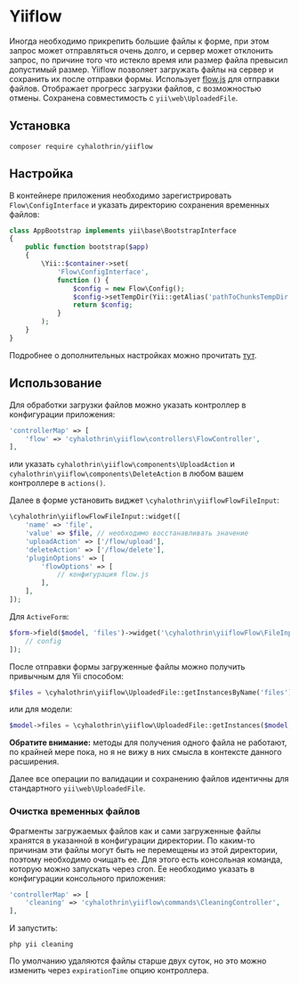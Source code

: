 # Yiiflow

Иногда необходимо прикрепить большие файлы к форме, при этом запрос может отправляться очень долго, и сервер может отклонить запрос, по причине того что истекло время или размер файла превысил допустимый размер. Yiiflow позволяет загружать файлы на сервер и сохранить их после отправки формы. Использует [flow.js](https://github.com/flowjs/flow.js) для отправки файлов. Отображает прогресс загрузки файлов, с возможностью отмены. Сохранена совместимость с `yii\web\UploadedFile`.

## Установка

```
composer require cyhalothrin/yiiflow
```

## Настройка

В контейнере приложения необходимо зарегистрировать `Flow\ConfigInterface` и указать директорию сохранения временных файлов:

```php
class AppBootstrap implements yii\base\BootstrapInterface
{
    public function bootstrap($app)
    {
        \Yii::$container->set(
            'Flow\ConfigInterface',
            function () {
                $config = new Flow\Config();
                $config->setTempDir(Yii::getAlias('pathToChunksTempDir'));
                return $config;
            }
        );
    }
}
```

Подробнее о дополнительных настройках можно прочитать [тут](https://github.com/flowjs/flow-php-server).

## Использование

Для обработки загрузки файлов можно указать контроллер в конфигурации приложения:

```php
'controllerMap' => [
    'flow' => 'cyhalothrin\yiiflow\controllers\FlowController',
],
```

или указать `cyhalothrin\yiiflow\components\UploadAction` и `cyhalothrin\yiiflow\components\DeleteAction` в любом вашем контроллере в `actions()`.

Далее в форме установить виджет `\cyhalothrin\yiiflowFlowFileInput`:

```php
\cyhalothrin\yiiflowFlowFileInput::widget([
    'name' => 'file',
    'value' => $file, // необходимо восстанавливать значение
    'uploadAction' => ['/flow/upload'],
    'deleteAction' => ['/flow/delete'],
    'pluginOptions' => [
        'flowOptions' => [
            // конфигурация flow.js
        ],
    ],
]);
```

Для `ActiveForm`:

```php
$form->field($model, 'files')->widget('\cyhalothrin\yiiflowFlow\FileInput', [
    // config
]);
```

После отправки формы загруженные файлы можно получить привычным для Yii способом:

```php
$files = \cyhalothrin\yiiflow\UploadedFile::getInstancesByName('files');
```

или для модели:

```php
$model->files = \cyhalothrin\yiiflow\UploadedFile::getInstances($model, 'files');
```

**Обратите внимание:** методы для получения одного файла не работают, по крайней мере пока, но я не вижу в них смысла в контексте данного расширения.

Далее все операции по валидации и сохранению файлов идентичны для стандартного `yii\web\UploadedFile`.

### Очистка временных файлов

Фрагменты загружаемых файлов как и сами загруженные файлы хранятся в указанной в конфигурации директории. По каким-то причинам эти файлы могут быть не перемещены из этой директории, поэтому необходимо очищать ее. Для этого есть консольная команда, которую можно запускать через cron. Ее необходимо указать в конфигурации консольного приложения:

```php
'controllerMap' => [
    'cleaning' => 'cyhalothrin\yiiflow\commands\CleaningController',
],
```

И запустить:

```
php yii cleaning
```

По умолчанию удаляются файлы старше двух суток, но это можно изменить через `expirationTime` опцию контроллера.
